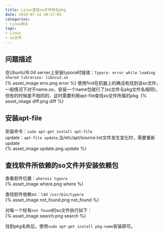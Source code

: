 ```yaml
---
title: Linux查找so文件所在pkg
date: 2019-07-14 20:17:03
categories: 
- Linux相关
tags:
- Linux
- so文件
---
```


## 问题描述
在Ubuntu16.04 server上安装typora时报错：`Typora: error while loading shared libraries: libnss3.so`  
{% asset_image erro.png error %}
使用find在机器上的确没有找到该so文件，一般情况下对于name.so，安装一个name包就行了(so文件与pkg文件名相同)，但有的时候是不相同的，这时需要利用apt-file查找so文件所属的pkg.
{% asset_image diff.png diff %}

## 安装apt-file
安装命令：`sudo apt-get install apt-file`  
update：`apt-file update`,当/etc/apt/source.list文件发生变化时，需要重新update   
{% asset_image update.png update %}  

## 查找软件所依赖的so文件并安装依赖包
查看软件位置：`whereis typora`  
{% asset_image where.png where %}  

查找软件依赖so：`ldd /usr/bin/typora`  
{% asset_image not_found.png not_found %}  

对每一个标有`not found`的so文件执行如下：  
{% asset_image search.png search %}  

找到pkg名称后，使用`sudo apt-get install pkg-name`安装即可。
